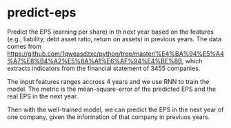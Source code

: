 # predict-eps

Predict the EPS (earning per share) in th next year based on the features (e.g., liability, debt asset ratio, return on assets) in previous years. The data comes from https://github.com/1qweasdzxc/python/tree/master/%E4%BA%94%E5%A4%A7%E8%B4%A2%E5%8A%A1%E6%AF%94%E4%BE%8B, which extracts indicators from the financial statement of 3455 companies.

The input features ranges accross 4 years and we use RNN to train the model. The metric is the mean-square-error of the predicted EPS and the real EPS in the next year.

Then with the well-trained model, we can predict the EPS in the next year of one company, given the information of that company in previuos years.
